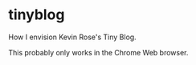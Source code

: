 tinyblog
========

How I envision Kevin Rose's Tiny Blog.


This probably only works in the Chrome Web browser.
